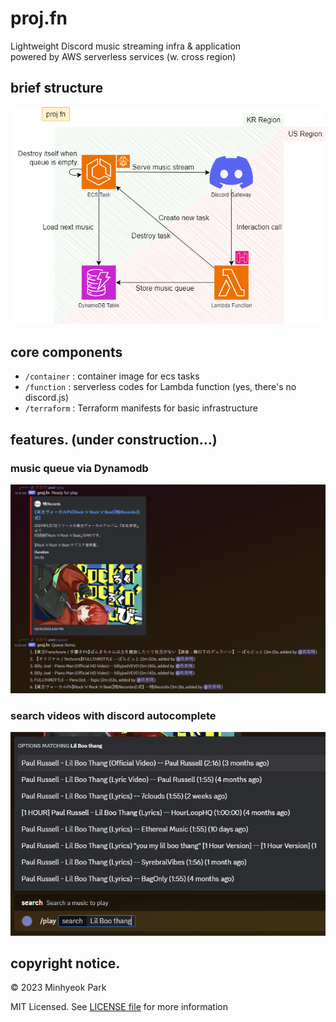 # proj.fn
Lightweight Discord music streaming infra & application\
powered by AWS serverless services (w. cross region)

## brief structure
![](docs/projfn.drawio.png)

## core components
* `/container` : container image for ecs tasks
* `/function` : serverless codes for Lambda function (yes, there's no discord.js)
* `/terraform` : Terraform manifests for basic infrastructure

## features. (under construction...)
### music queue via Dynamodb
![](docs/feature1.png)

### search videos with discord autocomplete
![](docs/feature2.png)

## copyright notice.
&copy; 2023 Minhyeok Park

MIT Licensed. See [LICENSE file](LICENSE) for more information
